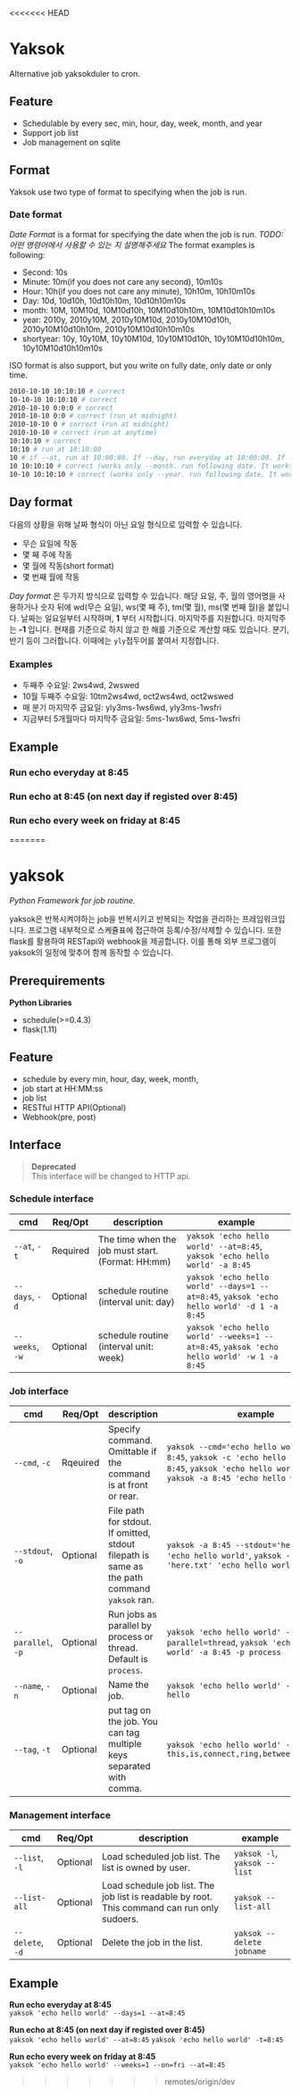 <<<<<<< HEAD
# Yaksok

Alternative job yaksokduler to cron.

## Feature

- Schedulable by every sec, min, hour, day, week, month, and year
- Support job list
- Job management on sqlite

## Format

Yaksok use two type of format to specifying when the job is run.

### Date format

*Date Format* is a format for specifying the date when the job is run. 
_TODO: 어떤 명령어에서 사용할 수 있는 지 설명해주세요_
The format examples is following:

- Second: 10s
- Minute: 10m(if you does not care any second), 10m10s
- Hour: 10h(if you does not care any minute), 10h10m, 10h10m10s
- Day: 10d, 10d10h, 10d10h10m, 10d10h10m10s
- month: 10M, 10M10d, 10M10d10h, 10M10d10h10m, 10M10d10h10m10s
- year: 2010y, 2010y10M, 2010y10M10d, 2010y10M10d10h, 2010y10M10d10h10m, 2010y10M10d10h10m10s
- shortyear: 10y, 10y10M, 10y10M10d, 10y10M10d10h, 10y10M10d10h10m, 10y10M10d10h10m10s

ISO format is also support, but you write on fully date, only date or only time.

``` sh
2010-10-10 10:10:10 # correct
10-10-10 10:10:10 # correct
2010-10-10 0:0:0 # correct
2010-10-10 0:0 # correct (run at midnight)
2010-10-10 0 # correct (run at midnight)
2010-10-10 # correct (run at anytime)
10:10:10 # correct
10:10 # run at 10:10:00
10 # if --at, run at 10:00:00. If --day, run everyday at 10:00:00. If --month, run on 10th date at anytime. Error if you apply on the option --year or --week.
10 10:10:10 # correct (works only --month. run following date. It works if today is before than the date but It works next month if today is after than.)
10-10 10:10:10 # correct (works only --year. run following date. It works if today is before than the date but It works next year if today is after than.)
```

## Day format

다음의 상황을 위해 날짜 형식이 아닌 요일 형식으로 입력할 수 있습니다.

- 무슨 요일에 작동
- 몇 째 주에 작동
- 몇 월에 작동(short format)
- 몇 번째 월에 작동

*Day format* 은 두가지 방식으로 입력할 수 있습니다. 해당 요일, 주, 월의 영어명을 사용하거나 숫자 뒤에 wd(무슨 요일), ws(몇 째 주), tm(몇 월), ms(몇 번째 월)을 붙입니다. 날짜는 일요일부터 시작하며, **1** 부터 시작합니다.
마지막주를 지원합니다. 마지막주는 **-1** 입니다.
현재를 기준으로 하지 않고 한 해를 기준으로 계산할 때도 있습니다. 분기, 반기 등이 그러합니다. 이때에는 `yly`접두어를 붙여서 지정합니다.

### Examples

- 두째주 수요일: 2ws4wd, 2wswed
- 10월 두째주 수요일: 10tm2ws4wd, oct2ws4wd, oct2wswed
- 매 분기 마지막주 금요일: yly3ms-1ws6wd, yly3ms-1wsfri
- 지금부터 5개월마다 마지막주 금요일: 5ms-1ws6wd, 5ms-1wsfri

## Example

### Run echo everyday at 8:45

### Run echo at 8:45 (on next day if registed over 8:45)

### Run echo every week on friday at 8:45
=======
# yaksok
*Python Framework for job routine.*

yaksok은 반복시켜야하는 job을 반복시키고 반복되는 작업을 관리하는 프레임워크입니다.
프로그램 내부적으로 스케쥴표에 접근하여 등록/수정/삭제할 수 있습니다.
또한 flask를 활용하여 RESTapi와 webhook을 제공합니다.
이를 통해 외부 프로그램이 yaksok의 일정에 맞추어 함께 동작할 수 있습니다.

## Prerequirements
**Python Libraries**
- schedule(>=0.4.3)
- flask(1.11)

## Feature
- schedule by every min, hour, day, week, month,
- job start at HH:MM:ss
- job list
- RESTful HTTP API(Optional)
- Webhook(pre, post)

## Interface
> **Deprecated**  
> This interface will be changed to HTTP api.

### Schedule interface
|cmd|Req/Opt|description|example|
|---|---|---|---|
|`--at`, `-t`|Required|The time when the job must start. (Format: HH:mm)|`yaksok 'echo hello world' --at=8:45`, `yaksok 'echo hello world' -a 8:45`|
|`--days`, `-d`|Optional|schedule routine (interval unit: day)|`yaksok 'echo hello world' --days=1 --at=8:45`, `yaksok 'echo hello world' -d 1 -a 8:45`|
|`--weeks`, `-w`|Optional|schedule routine (interval unit: week)|`yaksok 'echo hello world' --weeks=1 --at=8:45`, `yaksok 'echo hello world' -w 1 -a 8:45`|


### Job interface
|cmd|Req/Opt|description|example|
|---|---|---|---|
|`--cmd`, `-c`|Rqeuired|Specify command. Omittable if the command is at front or rear.|`yaksok --cmd='echo hello world' -a 8:45`, `yaksok -c 'echo hello world' -a 8:45`, `yaksok 'echo hello world' -a 8:45`, `yaksok -a 8:45 'echo hello world'`|
|`--stdout`, `-o`|Optional|File path for stdout. If omitted, stdout filepath is same as the path command `yaksok` ran.|`yaksok -a 8:45 --stdout='here.txt' 'echo hello world'`, `yaksok -a 8:45 -o 'here.txt' 'echo hello world'`|
|`--parallel`, `-p`|Optional|Run jobs as parallel by process or thread. Default is `process`.|`yaksok 'echo hello world' -a 8:45 --parallel=thread`, `yaksok 'echo hello world' -a 8:45 -p process`|
|`--name`, `-n`|Optional|Name the job.| `yaksok 'echo hello world' -a 8:45 -n hello` |  
|`--tag`, `-t`|Optional|put tag on the job. You can tag multiple keys separated with comma.| `yaksok 'echo hello world' -a 8:45 -t this,is,connect,ring,between,you,and,me` |  

### Management interface
|cmd|Req/Opt|description|example|
|---|---|---|---|
|`--list`, `-l`|Optional|Load scheduled job list. The list is owned by user.|`yaksok -l`, `yaksok --list`|
|`--list-all`|Optional|Load schedule job list. The job list is readable by root. This command can run only sudoers.|`yaksok --list-all`|
|`--delete`, `-d`|Optional|Delete the job in the list.| `yaksok --delete jobname` |  

## Example
**Run echo everyday at 8:45**  
`yaksok 'echo hello world' --days=1 --at=8:45`

**Run echo at 8:45 (on next day if registed over 8:45)**  
`yaksok 'echo hello world' --at=8:45`
`yaksok 'echo hello world' -t=8:45`

**Run echo every week on friday at 8:45**  
`yaksok 'echo hello world' --weeks=1 --on=fri --at=8:45`
>>>>>>> remotes/origin/dev
